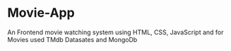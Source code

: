 # Movie-App
 An Frontend movie watching system using HTML, CSS, JavaScript and for Movies used TMdb Datasates and MongoDb
